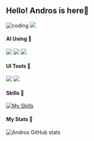 ## Hello! Andros is here🙌

![coding](https://media.giphy.com/media/v1.Y2lkPTc5MGI3NjExOHN3ejRteW16Y3UxeWc5bGpxbjBycnE5djJ3c2Z0eDNjNXQxdXZmcSZlcD12MV9naWZzX3NlYXJjaCZjdD1n/ZVik7pBtu9dNS/giphy.gif)
<img src="https://img.shields.io/badge/VSCode-0078D4?style=for-the-badge&logo=visual%20studio%20code&logoColor=white" />
#### AI Using 🔎
<img src="https://img.shields.io/badge/ChatGPT-74aa9c?style=for-the-badge&logo=openai&logoColor=white" /> <img src="https://img.shields.io/badge/Google%20Gemini-8E75B2?style=for-the-badge&logo=googlegemini&logoColor=white" /> <img src="https://img.shields.io/badge/Perplexity-1FB8CD?style=for-the-badge&logo=perplexity&logoColor=white" />

#### UI Tools 🧰
<img src="https://img.shields.io/badge/Canva-%2300C4CC.svg?&style=for-the-badge&logo=Canva&logoColor=white" /> <img src="https://img.shields.io/badge/Figma-F24E1E?style=for-the-badge&logo=figma&logoColor=white" />

#### Skills 📌
[![My Skills](https://skillicons.dev/icons?i=html,css,js,py,php,bootstrap,xd,premiere&theme=dark)](https://skillicons.dev)

#### My Stats 🗿
![Andros GitHub stats](https://github-readme-stats.vercel.app/api?username=andros83&show_icons=true&bg_color=00000000)
